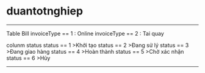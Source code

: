 # duantotnghiep

---

Table Bill
invoiceType == 1 : Online
invoiceType == 2 : Tai quay

colunm status
status == 1 >Khởi tạo
status == 2 >Đang sử lý
status == 3 >Đang giao hàng
status == 4 >Hoàn thành
status == 5 >Chờ xác nhận
status == 6 >Hủy

---
